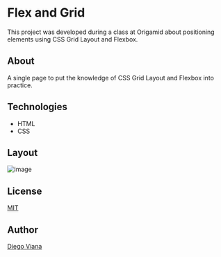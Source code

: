 # Flex and Grid
 
This project was developed during a class at Origamid about positioning elements using CSS Grid Layout and Flexbox.

## About

A single page to put the knowledge of CSS Grid Layout and Flexbox into practice.

## Technologies

- HTML
- CSS

## Layout

![image](https://user-images.githubusercontent.com/92064022/167315145-373e57a7-1747-4f11-8787-5dd88bda7a29.png)

## License

[MIT](https://github.com/diegovianaf/orig-flex-grid/blob/main/LICENSE)

## Author

[Diego Viana](https://github.com/diegovianaf)
